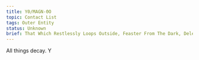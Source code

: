 ```yaml
---
title: Y0/MAGN-ΘO
topic: Contact List
tags: Outer Entity
status: Unknown 
brief: That Which Restlessly Loops Outside, Feaster From The Dark, Deleter of All, The Angle of Decay, The Zero
---
```


All things decay. Y